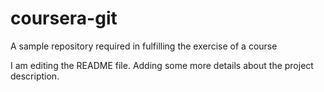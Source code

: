 # coursera-git
A sample repository required in fulfilling the exercise of a course

I am editing the README file. Adding some more details about the project description.
